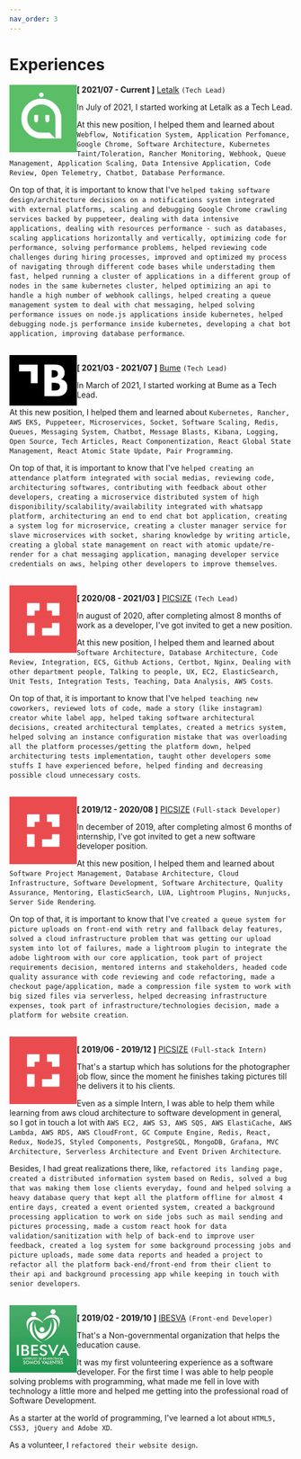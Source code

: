 ```yaml
---
nav_order: 3
---
```


# Experiences

<img src="../assets/experiences/letalk.jpg" align="left" width="120">

**[ 2021/07 - Current ]** [Letalk](https://letalk.com.br) ``(Tech Lead)``

In July of 2021, I started working at Letalk as a Tech Lead.

At this new position, I helped them and learned about `Webflow, Notification System, Application Perfomance, Google Chrome, Software Architecture, Kubernetes Taint/Toleration, Rancher Monitoring, Webhook, Queue Management, Application Scaling, Data Intensive Application, Code Review, Open Telemetry, Chatbot, Database Performance`.

On top of that, it is important to know that I've `helped taking software design/architecture decisions on a notifications system integrated with external platforms, scaling and debugging Google Chrome crawling services backed by puppeteer, dealing with data intensive applications, dealing with resources performance - such as databases, scaling applications horizontally and vertically, optimizing code for performance, solving performance problems, helped reviewing code challenges during hiring processes, improved and optimized my process of navigating through different code bases while understading them fast, helped running a cluster of applications in a different group of nodes in the same kubernetes cluster, helped optimizing an api to handle a high number of webhook callings, helped creating a queue management system to deal with chat messaging, helped solving performance issues on node.js applications inside kubernetes, helped debugging node.js performance inside kubernetes, developing a chat bot application, improving database performance`.

<br />

<img src="../assets/experiences/bume.png" align="left" width="120">

**[ 2021/03 - 2021/07 ]** [Bume](https://bume.com) ``(Tech Lead)``

In March of 2021, I started working at Bume as a Tech Lead.

At this new position, I helped them and learned about `Kubernetes, Rancher, AWS EKS, Puppeteer, Microservices, Socket, Software Scaling, Redis, Queues, Messaging System, Chatbot, Message Blasts, Kibana, Logging, Open Source, Tech Articles, React Componentization, React Global State Management, React Atomic State Update, Pair Programming`.

On top of that, it is important to know that I've `helped creating an attendance platform integrated with social medias, reviewing code, architecturing softwares, contributing with feedback about other developers, creating a microservice distributed system of high disponibility/scalability/availability integrated with whatsapp platform, architecturing an end to end chat bot application, creating a system log for microservice, creating a cluster manager service for slave microservices with socket, sharing knowledge by writing article, creating a global state management on react with atomic update/re-render for a chat messaging application, managing developer service credentials on aws, helping other developers to improve themselves`.

<br />

<img src="../assets/experiences/picsize.jpg" align="left" width="120">

**[ 2020/08 - 2021/03 ]** [PICSIZE](https://picsize.com.br) ``(Tech Lead)``

In august of 2020, after completing almost 8 months of work as a developer, I've got invited to get a new position.

At this new position, I helped them and learned about `Software Architecture, Database Architecture, Code Review, Integration, ECS, Github Actions, Certbot, Nginx, Dealing with other department people, Talking to people, UX, EC2, ElasticSearch, Unit Tests, Integration Tests, Teaching, Data Analysis, AWS Costs`.

On top of that, it is important to know that I've `helped teaching new coworkers, reviewed lots of code, made a story (like instagram) creator white label app, helped taking software architectural decisions, created architectural templates, created a metrics system, helped solving an instance configuration mistake that was overloading all the platform processes/getting the platform down, helped architecturing tests implementation, taught other developers some stuffs I have experienced before, helped finding and decreasing possible cloud unnecessary costs`.

<br />

<img src="../assets/experiences/picsize.jpg" align="left" width="120">

**[ 2019/12 - 2020/08 ]** [PICSIZE](https://picsize.com.br) ``(Full-stack Developer)``

In december of 2019, after completing almost 6 months of internship, I've got invited to get a new software developer position.

At this new position, I helped them and learned about `Software Project Management, Database Architecture, Cloud Infrastructure, Software Development, Software Architecture, Quality Assurance, Mentoring, ElasticSearch, LUA, Lightroom Plugins, Nunjucks, Server Side Rendering`.

On top of that, it is important to know that I've `created a queue system for picture uploads on front-end with retry and fallback delay features, solved a cloud infrastructure problem that was getting our upload system into lot of failures, made a lightroom plugin to integrate the adobe lightroom with our core application, took part of project requirements decision, mentored interns and stakeholders, headed code quality assurance with code reviewing and code refactoring, made a checkout page/application, made a compression file system to work with big sized files via serverless, helped decreasing infrastructure expenses, took part of infrastructure/technologies decision, made a platform for website creation`.

<br />

<img src="../assets/experiences/picsize.jpg" align="left" width="120">

**[ 2019/06 - 2019/12 ]** [PICSIZE](https://picsize.com.br) ``(Full-stack Intern)``

That's a startup which has solutions for the photographer job flow, since the moment he finishes taking pictures till he delivers it to his clients. 

Even as a simple Intern, I was able to help them while learning from aws cloud architecture to software development in general, so I got in touch a lot with `AWS EC2, AWS S3, AWS SQS, AWS ElastiCache, AWS Lambda, AWS RDS, AWS CloudFront, GC Compute Engine, Redis, React, Redux, NodeJS, Styled Components, PostgreSQL, MongoDB, Grafana, MVC Architecture, Serverless Architecture and Event Driven Architecture`.

Besides, I had great realizations there, like, `refactored its landing page, created a distributed information system based on Redis, solved a bug that was making them lose clients everyday, found and helped solving a heavy database query that kept all the platform offline for almost 4 entire days, created a event oriented system, created a background processing application to work on side jobs such as mail sending and pictures processing, made a custom react hook for data validation/sanitization with help of back-end to improve user feedback, created a log system for some background processing jobs and picture uploads, made some data reports and headed a project to refactor all the platform back-end/front-end from their client to their api and background processing app while keeping in touch with senior developers`.

<br />

<img src="../assets/experiences/ibesva.jpeg" align="left" width="120">

**[ 2019/02 - 2019/10 ]** [IBESVA](https://ibesva.netlify.com) ``(Front-end Developer)``

That's a Non-governmental organization that helps the education cause.

It was my first volunteering experience as a software developer. For the first time I was able to help people solving problems with programming, what made me fell in love with technology a little more and helped me getting into the professional road of Software Development.

As a starter at the world of programming, I've learned a lot about `HTML5, CSS3, jQuery and Adobe XD`.

As a volunteer, I `refactored their website design`.
